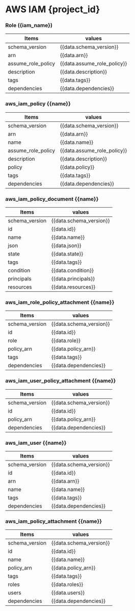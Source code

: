 # AWS IAM {project_id}  

### Role ({iam_name})  

| Items              | values                      |
| ------------------ | --------------------------- |
| schema_version     | {{data.schema_version}}     |
| arn                | {{data.arn}}                |
| assume_role_policy | {{data.assume_role_policy}} |
| description        | {{data.description}}        |
| tags               | {{data.tags}}               |
| dependencies       | {{data.dependencies}}       |

### aws_iam_policy {{name}}

| Items              | values                      |
| ------------------ | --------------------------- |
| schema_version     | {{data.schema_version}}     |
| arn                | {{data.arn}}                |
| name               | {{data.name}}               |
| assume_role_policy | {{data.assume_role_policy}} |
| description        | {{data.description}}        |
| policy             | {{data.policy}}             |
| tags               | {{data.tags}}               |
| dependencies       | {{data.dependencies}}       |

### aws_iam_policy_document {{name}}

| Items          | values                  |
| -------------- | ----------------------- |
| schema_version | {{data.schema_version}} |
| id             | {{data.id}}             |
| name           | {{data.name}}           |
| json           | {{data.json}}           |
| state          | {{data.state}}          |
| tags           | {{data.tags}}           |
| condition      | {{data.condition}}      |
| principals     | {{data.principals}}     |
| resources      | {{data.resources}}      |

### aws_iam_role_policy_attachment {{name}}
| Items          | values                  |
| -------------- | ----------------------- |
| schema_version | {{data.schema_version}} |
| id             | {{data.id}}             |
| role           | {{data.role}}           |
| policy_arn     | {{data.policy_arn}}     |
| tags           | {{data.tags}}           |
| dependencies   | {{data.dependencies}}   |


### aws_iam_user_policy_attachment {{name}}
| Items          | values                  |
| -------------- | ----------------------- |
| schema_version | {{data.schema_version}} |
| id             | {{data.id}}             |
| policy_arn     | {{data.policy_arn}}     |
| dependencies   | {{data.dependencies}}   |

### aws_iam_user {{name}}
| Items          | values                  |
| -------------- | ----------------------- |
| schema_version | {{data.schema_version}} |
| id             | {{data.id}}             |
| arn            | {{data.arn}}            |
| name           | {{data.name}}           |
| tags           | {{data.tags}}           |
| dependencies   | {{data.dependencies}}   |

### aws_iam_policy_attachment {{name}}
| Items          | values                  |
| -------------- | ----------------------- |
| schema_version | {{data.schema_version}} |
| id             | {{data.id}}             |
| name           | {{data.name}}           |
| policy_arn     | {{data.policy_arn}}     |
| tags           | {{data.tags}}           |
| roles          | {{data.roles}}          |
| users          | {{data.users}}          |
| dependencies   | {{data.dependencies}}   |

